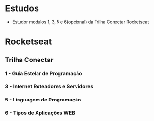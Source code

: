 # Estudos

- Estudor modulos 1, 3, 5 e 6(opcional) da Trilha Conectar Rocketseat

# Rocketseat
## Trilha Conectar
### 1 - Guia Estelar de Programação
### 3 - Internet Roteadores e Servidores
### 5 - Linguagem de Programação
### 6 - Tipos de Aplicações WEB
